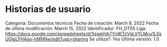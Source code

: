 # Historias de usuario

Categoría: Documentos técnicos
Fecha de creación: March 8, 2022
Fecha de última modificación: March 15, 2022
Identificador: FH_DT05
Liga: https://docs.google.com/spreadsheets/d/1jzgaVgh7YrdKTzVgLVYLMcu1L0sUGlpLFHAao-nMNNw/edit?usp=sharing
Se utiliza?: Yes
Última versión: 1.0